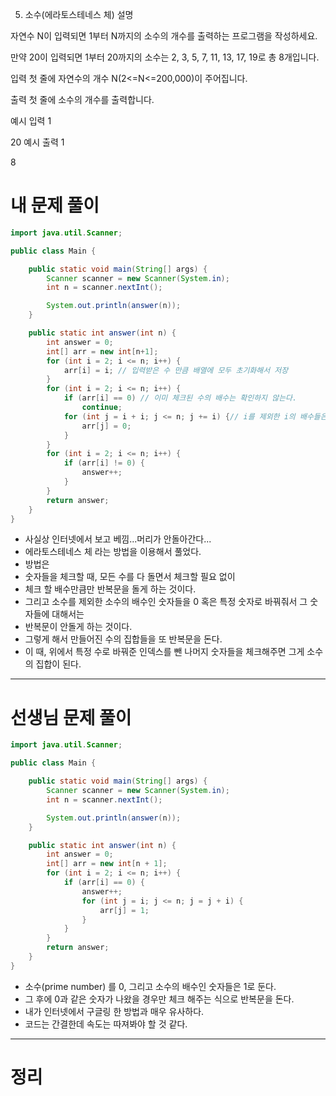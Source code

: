5. 소수(에라토스테네스 체)
설명

자연수 N이 입력되면 1부터 N까지의 소수의 개수를 출력하는 프로그램을 작성하세요.

만약 20이 입력되면 1부터 20까지의 소수는 2, 3, 5, 7, 11, 13, 17, 19로 총 8개입니다.


입력
첫 줄에 자연수의 개수 N(2<=N<=200,000)이 주어집니다.


출력
첫 줄에 소수의 개수를 출력합니다.


예시 입력 1 

20
예시 출력 1

8

# 내 문제 풀이
```java
import java.util.Scanner;

public class Main {

    public static void main(String[] args) {
        Scanner scanner = new Scanner(System.in);
        int n = scanner.nextInt();

        System.out.println(answer(n));
    }

    public static int answer(int n) {
        int answer = 0;
        int[] arr = new int[n+1];
        for (int i = 2; i <= n; i++) {
            arr[i] = i; // 입력받은 수 만큼 배열에 모두 초기화해서 저장
        }
        for (int i = 2; i <= n; i++) {
            if (arr[i] == 0) // 이미 체크된 수의 배수는 확인하지 않는다.
                continue;
            for (int j = i + i; j <= n; j += i) {// i를 제외한 i의 배수들은 0으로 체크
                arr[j] = 0;
            }
        }
        for (int i = 2; i <= n; i++) {
            if (arr[i] != 0) {
                answer++;
            }
        }
        return answer;
    }
}
```
- 사실상 인터넷에서 보고 베낌...머리가 안돌아간다...
- 에라토스테네스 체  라는 방법을 이용해서 풀었다.
- 방법은
- 숫자들을 체크할 때, 모든 수를 다 돌면서 체크할 필요 없이
- 체크 할 배수만큼만 반복문을 돌게 하는 것이다.
- 그리고 소수를 제외한 소수의 배수인 숫자들을 0 혹은 특정 숫자로 바꿔줘서 그 숫자들에 대해서는 
- 반복문이 안돌게 하는 것이다.
- 그렇게 해서 만들어진 수의 집합들을 또 반복문을 돈다.
- 이 때, 위에서 특정 수로 바꿔준 인덱스를 뺀 나머지 숫자들을 체크해주면 그게 소수의 집합이 된다.
---

# 선생님 문제 풀이
```java
import java.util.Scanner;

public class Main {

    public static void main(String[] args) {
        Scanner scanner = new Scanner(System.in);
        int n = scanner.nextInt();

        System.out.println(answer(n));
    }

    public static int answer(int n) {
        int answer = 0;
        int[] arr = new int[n + 1];
        for (int i = 2; i <= n; i++) {
            if (arr[i] == 0) {
                answer++;
                for (int j = i; j <= n; j = j + i) {
                    arr[j] = 1;
                }
            }
        }
        return answer;
    }
}
```
- 소수(prime number) 를 0, 그리고 소수의 배수인 숫자들은 1로 둔다.
- 그 후에 0과 같은 숫자가 나왔을 경우만 체크 해주는 식으로 반복문을 돈다.
- 내가 인터넷에서 구글링 한 방법과 매우 유사하다.
- 코드는 간결한데 속도는 따져봐야 할 것 같다.

---
# 정리
